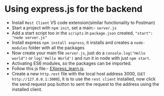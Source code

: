 # Using express.js for the backend

* Install `Rest Client` VS code extension(similar functionality to Postman)
* Start a project with `npm init`, set a main:- `server.js`
* Add a start script too in the `scripts` in `package.json` created,
  `"start": "node server.js"`
* Install express `npm install express`, it installs and creates a `node-modules` folder with all the packages
* Now create your main file `server.js`, just do a `console.log("Hello world")` or `log('Hello World')` and run it in node with just `npm start`.
* Activating ES6 modules, so the packages can be imported.
* Follow this js file:- [EXpress_learn.js](./express_learn.js).
* Create a new `http.rest` file with the local host address 3000, (`GET http://127.0.0.1:3000`), it is to use the `rest client` installed, now click the send request pop button to sent the request to the address using the installed client.